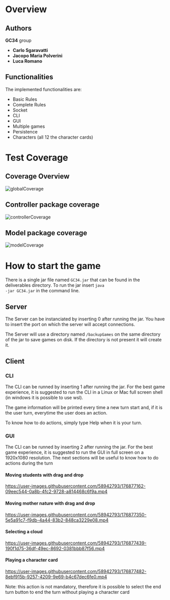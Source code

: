 # Overview

## Authors

<b>GC34</b> group
- <b>Carlo Sgaravatti</b>
- <b>Jacopo Maria Polverini</b>
- <b>Luca Romano</b>

## Functionalities

The implemented functionalities are:

- Basic Rules
- Complete Rules
- Socket
- CLI 
- GUI
- Multiple games
- Persistence
- Characters (all 12 the character cards)

# Test Coverage

## Coverage Overview
![globalCoverage](https://user-images.githubusercontent.com/58942793/176880809-04461007-64c3-48ed-8356-4d4ccc99608f.png)

## Controller package coverage
![controllerCoverage](https://user-images.githubusercontent.com/58942793/176880826-14c432e8-87c8-46aa-828f-65a739ff5a21.png)

## Model package coverage
![modelCoverage](https://user-images.githubusercontent.com/58942793/176880836-326909e9-ca2a-4af1-97b4-f3e6f8ae42f4.png)

# How to start the game

There is a single jar file named <code>GC34.jar</code> that can be found in the deliverables directory.
To run the jar insert <code>java -jar GC34.jar</code> in the command line.

## Server

The Server can be instanciated by inserting 0 after running the jar. You have to insert the port on which the server will accept connections.

The Server will use a directory named <code>/backupGames</code> on the same directory of the jar to save games on disk. If the directory is not present
it will create it.

## Client

### CLI

The CLI can be runned by inserting 1 after running the jar. For the best game experience, it is suggested to run the CLI in a Linux or Mac full screen shell (in
windows it is possible to use wsl).

The game information will be printed every time a new turn start and, if it is the user turn, everytime the user does an action.

To know how to do actions, simply type Help when it is your turn.

### GUI

The CLI can be runned by inserting 2 after running the jar. For the best game experience, it is suggested to run the GUI in full screen on a 1920x1080 resolution.
The next sections will be useful to know how to do actions during the turn

#### Moving students with drag and drop

https://user-images.githubusercontent.com/58942793/176877162-09eec544-0a8b-4fc2-9728-a814468c6f9a.mp4

#### Moving mother nature with drag and drop

https://user-images.githubusercontent.com/58942793/176877350-5e5a91c7-f9db-4a44-83b2-848ca3229e08.mp4

#### Selecting a cloud

https://user-images.githubusercontent.com/58942793/176877439-190f1d75-36df-49ec-8692-0381bbb87f56.mp4

#### Playing a character card

https://user-images.githubusercontent.com/58942793/176877482-8ebf915b-9257-4209-9e69-b4c67dec6fe0.mp4

Note: this action is not mandatory, therefore it is possible to select the end turn button to end the turn without playing a character card



